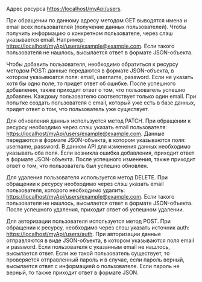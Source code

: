 Адрес ресурса [https://localhost/myApi/users](https://localhost/myApi/users).

При обращении по данному адресу методом GET выводятся имена и email всех пользователей (получение данных пользователей). Чтобы получить информацию о конкретном пользователе, через слэш указывается email. Например: [https://localhost/myApi/users/example@example.com](https://localhost/myApi/users/example@example.com). Если такого пользователя не нашлось, высылается ответ в формате JSON-объекта.

Чтобы добавить пользователя, необходимо обратиться к ресурсу методом POST: данные передаются в формате JSON-объекта, в котором указывюатся поля: email, username, password. Если не указать хотя бы одно поле, то придет ответ об ошибке. После успешного добавления, также приходит ответ о том, что пользователь успешно добавлен. Каждому пользователю соответствует только один email. При попытке создать пользователя с email, который уже есть в базе данных, придет ответ о том, что пользователь уже существует.

Для обновления данных используется метод PATCH. При обращении к ресурсу необходимо через слэш указать email пользователя: [https://localhost/myApi/users/example@example.com](https://localhost/myApi/users/example@example.com). Данные передаются в формате JSON-объекта, в котором указываются поля: username, password. В данном API для изменения данных необходимо указывать оба поля. Если возникла ошибка добавления, приходит ответ в формате JSON-объекта. После успешного изменения, также приходит ответ о том, что пользователь был успешно обновлен.

Для удаления пользователя используется метод DELETE. При обращении к ресурсу необходимо через слэш указать email пользователя, которого необходимо удалить: [https://localhost/myApi/users/example@example.com](https://localhost/myApi/users/example@example.com). Если такого пользователя не нашлось, высылается ответ в формате JSON-объекта. После успешного удаления, приходит ответ об успешном удалении.

Для авторизации пользователя используется метод POST. При обращении к ресурсу, необходимо через слэш указать источник auth: [https://localhost/myApi/users/auth](https://localhost/myApi/users/auth). При авторизации данные отправляются в виде JSON-объекта, в котором указываются поля email и password. Если пользователя с указанным email не нашлось, высылается ответ. Если же такой пользователь существует, то проверяется отправленный пароль и в случае, если пароль верный, высылается ответ с информацией о пользователе. Если пароль не верный, то также приходит ответ в формате JSON.

